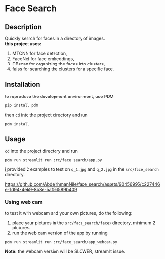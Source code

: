# Face Search

## Description
Quickly search for faces in a directory of images. <br />
 **this project uses:**
  1. MTCNN for face detection,
 2. FaceNet for face embeddings,
 3. DBscan for organizing the faces into clusters,
 4. faiss for searching the clusters for a specific face.

## Installation
to reproduce the development environment, use PDM
```bash
pip install pdm
```
then `cd` into the project directory and run
```bash
pdm install
```

## Usage
`cd` into the project directory and run
```bash
pdm run streamlit run src/face_search/app.py
```
ِi provided 2 examples to test on `q_1.jpg` and `q_2.jpg` in the `src/face_search` directory.


https://github.com/AbdelrhmanNile/face_search/assets/90456995/c227446e-1d94-4eb9-8b8e-5af56589b409


### Using web cam

to test it with webcam and your own pictures, do the following:
1. place your pictures in the `src/face_search/faces` directory, minimum 2 pictures.
2. run the web cam version of the app by running
```bash
pdm run streamlit run src/face_search/app_webcam.py
```
**Note:** the webcam version will be SLOWER, streamlit issue.

